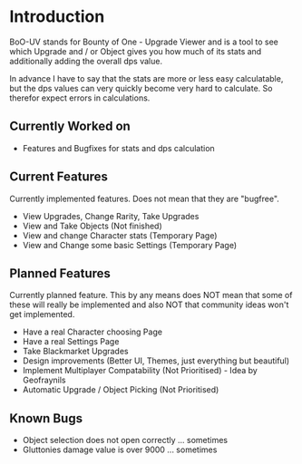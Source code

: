 # Introduction
BoO-UV stands for Bounty of One - Upgrade Viewer and is a tool to see which Upgrade and / or Object gives you how much of its stats and
additionally adding the overall dps value.

In advance I have to say that the stats are more or less easy calculatable, but the dps values can very quickly become very hard to calculate.
So therefor expect errors in calculations.

## Currently Worked on
 - Features and Bugfixes for stats and dps calculation

## Current Features
Currently implemented features. Does not mean that they are "bugfree".
 - View Upgrades, Change Rarity, Take Upgrades
 - View and Take Objects (Not finished)
 - View and change Character stats (Temporary Page)
 - View and Change some basic Settings (Temporary Page)

## Planned Features
Currently planned feature. This by any means does NOT mean that some of these will really be implemented and also NOT that community ideas won't get implemented.
 - Have a real Character choosing Page
 - Have a real Settings Page
 - Take Blackmarket Upgrades
 - Design improvements (Better UI, Themes, just everything but beautiful)
 - Implement Multiplayer Compatability (Not Prioritised) - Idea by Geofraynils
 - Automatic Upgrade / Object Picking (Not Prioritised)

## Known Bugs
 - Object selection does not open correctly ... sometimes
 - Gluttonies damage value is over 9000 ... sometimes